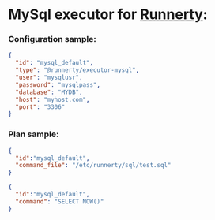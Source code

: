 # MySql executor for [Runnerty]:

### Configuration sample:
```json
{
  "id": "mysql_default",
  "type": "@runnerty/executor-mysql",
  "user": "mysqlusr",
  "password": "mysqlpass",
  "database": "MYDB",
  "host": "myhost.com",
  "port": "3306"
}
```

### Plan sample:
```json
{
  "id":"mysql_default",
  "command_file": "/etc/runnerty/sql/test.sql"
}
```

```json
{
  "id":"mysql_default",
  "command": "SELECT NOW()"
}
```


[Runnerty]: http://www.runnerty.io
